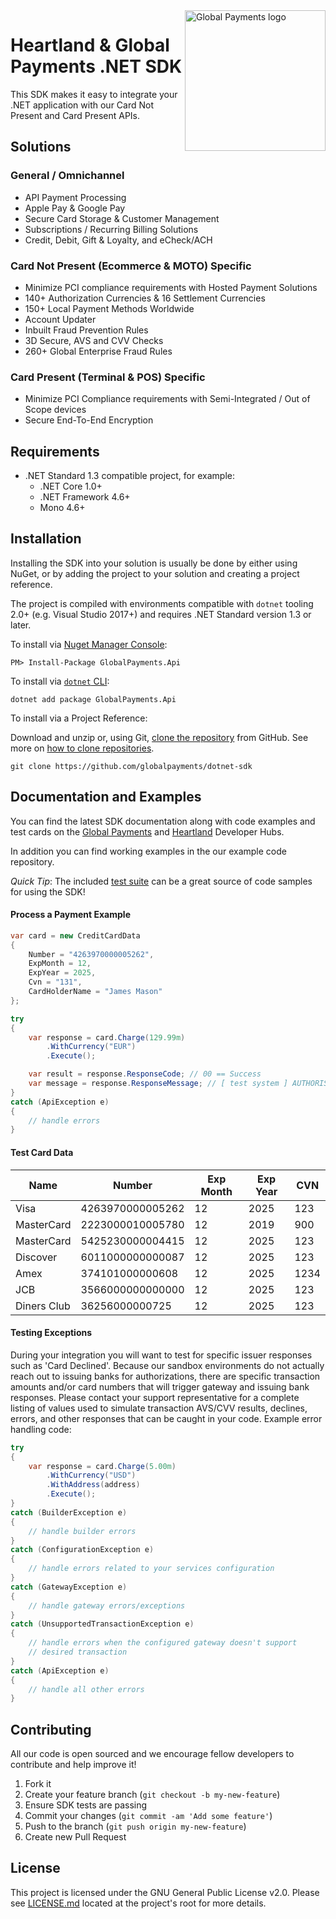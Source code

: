 <a href="https://github.com/globalpayments" target="_blank">
	<img src="https://developer.globalpay.com/static/media/logo.db1c4126172e20a5c31cf9d5150cc88a.svg" alt="Global Payments logo" title="Global Payments" align="right" width="225" />
</a>

# Heartland & Global Payments .NET SDK

This SDK makes it easy to integrate your .NET application with our Card Not Present and Card Present APIs. 

## Solutions

### General / Omnichannel

* API Payment Processing
* Apple Pay & Google Pay
* Secure Card Storage & Customer Management
* Subscriptions / Recurring Billing Solutions
* Credit, Debit, Gift & Loyalty, and eCheck/ACH

### Card Not Present (Ecommerce & MOTO) Specific

* Minimize PCI compliance requirements with Hosted Payment Solutions 
* 140+ Authorization Currencies & 16 Settlement Currencies
* 150+ Local Payment Methods Worldwide
* Account Updater
* Inbuilt Fraud Prevention Rules
* 3D Secure, AVS and CVV Checks
* 260+ Global Enterprise Fraud Rules

### Card Present (Terminal & POS) Specific

* Minimize PCI Compliance requirements with Semi-Integrated / Out of Scope devices
* Secure End-To-End Encryption

## Requirements

- .NET Standard 1.3 compatible project, for example:
    - .NET Core 1.0+
    - .NET Framework 4.6+
    - Mono 4.6+

## Installation

Installing the SDK into your solution is usually be done by either using NuGet, or by adding the project to your solution and creating a project reference.

The project is compiled with environments compatible with `dotnet` tooling 2.0+ (e.g. Visual Studio 2017+) and requires .NET Standard version 1.3 or later.

To install via [Nuget Manager Console](https://docs.nuget.org/consume/package-manager-console):

```
PM> Install-Package GlobalPayments.Api
```

To install via [`dotnet` CLI](https://docs.microsoft.com/en-us/dotnet/core/tools/):

```
dotnet add package GlobalPayments.Api
```

To install via a Project Reference:

Download and unzip or, using Git, [clone the repository](https://github.com/globalpayments/dotnet-sdk) from GitHub. See more on [how to clone repositories](https://help.github.com/articles/cloning-a-repository/).

```
git clone https://github.com/globalpayments/dotnet-sdk
```

## Documentation and Examples

You can find the latest SDK documentation along with code examples and test cards on the [Global Payments](https://developer.realexpayments.com) and [Heartland](https://developer.heartlandpaymentsystems.com/documentation) Developer Hubs.

In addition you can find working examples in the our example code repository.

*Quick Tip*: The included [test suite](https://github.com/globalpayments/dotnet-sdk/tree/master/tests/GlobalPayments.Api.Tests) can be a great source of code samples for using the SDK!

#### Process a Payment Example

```csharp
var card = new CreditCardData
{
    Number = "4263970000005262",
    ExpMonth = 12,
    ExpYear = 2025,
    Cvn = "131",
    CardHolderName = "James Mason"
};

try
{
    var response = card.Charge(129.99m)
        .WithCurrency("EUR")
        .Execute();

    var result = response.ResponseCode; // 00 == Success
    var message = response.ResponseMessage; // [ test system ] AUTHORISED
}
catch (ApiException e)
{
    // handle errors
}
```

#### Test Card Data

Name        | Number           | Exp Month | Exp Year | CVN
----------- | ---------------- | --------- | -------- | ----
Visa        | 4263970000005262 | 12        | 2025     | 123
MasterCard  | 2223000010005780 | 12        | 2019     | 900
MasterCard  | 5425230000004415 | 12        | 2025     | 123
Discover    | 6011000000000087 | 12        | 2025     | 123
Amex        | 374101000000608  | 12        | 2025     | 1234
JCB         | 3566000000000000 | 12        | 2025     | 123
Diners Club | 36256000000725   | 12        | 2025     | 123

#### Testing Exceptions

During your integration you will want to test for specific issuer responses such as 'Card Declined'. Because our sandbox environments do not actually reach out to issuing banks for authorizations, there are specific transaction amounts and/or card numbers that will trigger gateway and issuing bank responses. Please contact your support representative for a complete listing of values used to simulate transaction AVS/CVV results, declines, errors, and other responses that can be caught in your code. Example error handling code:

```csharp
try
{
    var response = card.Charge(5.00m)
        .WithCurrency("USD")
        .WithAddress(address)
        .Execute();
}
catch (BuilderException e)
{
    // handle builder errors
}
catch (ConfigurationException e)
{
    // handle errors related to your services configuration
}
catch (GatewayException e)
{
    // handle gateway errors/exceptions
}
catch (UnsupportedTransactionException e)
{
    // handle errors when the configured gateway doesn't support
    // desired transaction
}
catch (ApiException e)
{
    // handle all other errors
}
```

## Contributing

All our code is open sourced and we encourage fellow developers to contribute and help improve it!

1. Fork it
2. Create your feature branch (`git checkout -b my-new-feature`)
3. Ensure SDK tests are passing
4. Commit your changes (`git commit -am 'Add some feature'`)
5. Push to the branch (`git push origin my-new-feature`)
6. Create new Pull Request

## License

This project is licensed under the GNU General Public License v2.0. Please see [LICENSE.md](LICENSE.md) located at the project's root for more details.
